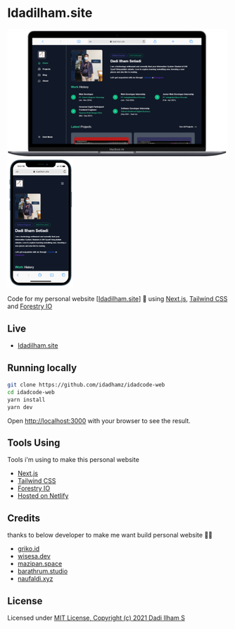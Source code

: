 # Idadilham.site

<p float="left">
  <img src="/public/assets/img/HomePage.PNG" alt='preview mobile' width="500">
  <img src="/public/assets/img/MobileHomePage.PNG" alt='preview mobile' width="150">
</p>

<p align="left">
  Code for my personal website [<a href='https://idadilham.site'>Idadilham.site</a>] 🚀 using <a href='https://nextjs.org/'>Next.js</a>, <a href='http://tailwindcss.com/'>Tailwind CSS</a> and <a href='https://forestry.io/'>Forestry IO</a>
</p>

## Live

- [Idadilham.site](https://idadilham.site/)

## Running locally

```bash
git clone https://github.com/idadhamz/idadcode-web
cd idadcode-web
yarn install
yarn dev
```

Open [http://localhost:3000](http://localhost:3000) with your browser to see the result.

## Tools Using

Tools i'm using to make this personal website

- [Next.js](https://nextjs.org/)
- [Tailwind CSS](https://tailwindcss.com/)
- [Forestry IO](https://forestry.io/)
- [Hosted on Netlify](https://www.netlify.com/)

## Credits

thanks to below developer to make me want build personal website 🙏😉

- [griko.id](https://griko.id/)
- [wisesa.dev](https://wisesa.dev/)
- [mazipan.space](https://mazipan.space/)
- [barathrum.studio](https://barathrum.studio/)
- [naufaldi.xyz](https://naufaldi.xyz/)

## License

Licensed under [MIT License, Copyright (c) 2021 Dadi Ilham S](./LICENSE)
